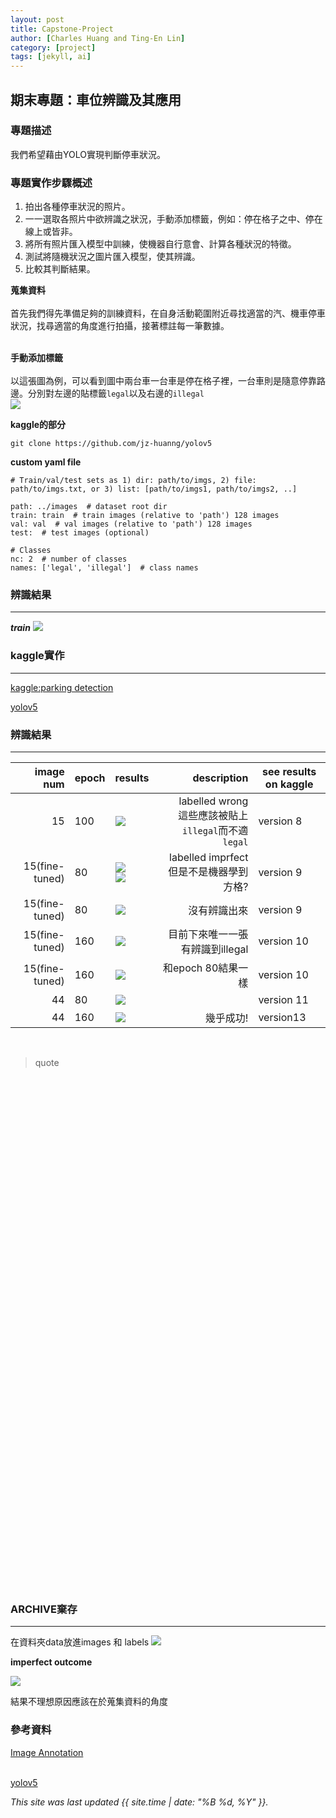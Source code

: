 ```yaml
---
layout: post
title: Capstone-Project
author: [Charles Huang and Ting-En Lin]
category: [project]
tags: [jekyll, ai]
---
```


## 期末專題：車位辨識及其應用

### 專題描述
我們希望藉由YOLO實現判斷停車狀況。<br>

### 專題實作步驟概述
1. 拍出各種停車狀況的照片。<br>
2. 一一選取各照片中欲辨識之狀況，手動添加標籤，例如：停在格子之中、停在線上或皆非。<br>
3. 將所有照片匯入模型中訓練，使機器自行意會、計算各種狀況的特徵。<br>
4. 測試將隨機狀況之圖片匯入模型，使其辨識。<br>
5. 比較其判斷結果。<br>

**蒐集資料**<br><br>
首先我們得先準備足夠的訓練資料，在自身活動範圍附近尋找適當的汽、機車停車狀況，找尋適當的角度進行拍攝，接著標註每一筆數據。<br><br>

**手動添加標籤**<br><br>
以這張圖為例，可以看到圖中兩台車一台車是停在格子裡，一台車則是隨意停靠路邊。分別對左邊的貼標籤```legal```以及右邊的```illegal```<br>
![](https://github.com/jz-huanng/AI-course/blob/gh-pages/images2/parking-detection/labels.png?raw=true)<br>

**kaggle的部分**
 <br>
 
 ```
 git clone https://github.com/jz-huanng/yolov5
 
 ```

**custom yaml file**

```
# Train/val/test sets as 1) dir: path/to/imgs, 2) file: path/to/imgs.txt, or 3) list: [path/to/imgs1, path/to/imgs2, ..]

path: ../images  # dataset root dir
train: train  # train images (relative to 'path') 128 images
val: val  # val images (relative to 'path') 128 images
test:  # test images (optional)

# Classes
nc: 2  # number of classes
names: ['legal', 'illegal']  # class names
```



### 辨識結果
---

***train***
![](https://github.com/jz-huanng/AI-course/blob/gh-pages/images2/train.png?raw=true)




### kaggle實作
---

[kaggle:parking detection](https://www.kaggle.com/code/ulysses1103/parked-detection)<br>


[yolov5](https://github.com/ultralytics/yolov5)
### 辨識結果
---


| image num | epoch | results | description |see results on kaggle |
| --: | -- | -- | --: | --|
| 15 | 100 |  ![](https://github.com/jz-huanng/AI-course/blob/gh-pages/images2/parking-detection/num15.png?raw=true) | labelled wrong<br>這些應該被貼上```illegal```而不適```legal``` |version 8 | 
| 15(fine-tuned) | 80 | ![](https://github.com/jz-huanng/AI-course/blob/gh-pages/images2/parking-detection/fine-tune.png?raw=true)<br>![](https://github.com/jz-huanng/AI-course/blob/gh-pages/images2/parking-detection/labels2.png?raw=true) | labelled imprfect 但是不是機器學到方格? | version 9| 
| 15(fine-tuned) | 80 | ![](https://github.com/jz-huanng/AI-course/blob/gh-pages/images2/parking-detection/no_result.png?raw=true)| 沒有辨識出來 | version 9| 
| 15(fine-tuned) | 160 | ![](https://github.com/jz-huanng/AI-course/blob/gh-pages/images2/parking-detection/epoch160.png?raw=true)| 目前下來唯一一張有辨識到illegal | version 10| 
| 15(fine-tuned) | 160 | ![](https://github.com/jz-huanng/AI-course/blob/gh-pages/images2/parking-detection/epoch160_2.png?raw=true)| 和epoch 80結果一樣 | version 10| 
|44|80|![](https://github.com/jz-huanng/AI-course/blob/gh-pages/images2/parking-detection/version11.png?raw=true)||version 11|
|44|160|![](https://github.com/jz-huanng/AI-course/blob/gh-pages/images2/parking-detection/version13.png?raw=true)|幾乎成功!|version13|
<br>

>quote




<br><br><br><br><br><br><br><br><br><br><br><br><br><br><br><br><br><br><br><br><br><br><br><br><br><br><br><br><br><br><br><br><br><br><br><br><br><br><br><br><br><br><br><br><br><br><br><br>
### ARCHIVE棄存
---
在資料夾data放進images 和 labels
 ![](https://github.com/jz-huanng/AI-course/blob/gh-pages/images2/directory.png?raw=true)

**imperfect outcome**

![](https://github.com/jz-huanng/AI-course/blob/gh-pages/images2/bad_outcome.png?raw=true)

結果不理想原因應該在於蒐集資料的角度

### 參考資料
[Image Annotation](https://rkuo2000.github.io/AI-course/lecture/2022/10/13/Object-Detection-Exercises.html
)<br><br>

[yolov5](https://github.com/ultralytics/yolov5)

*This site was last updated {{ site.time | date: "%B %d, %Y" }}.*

